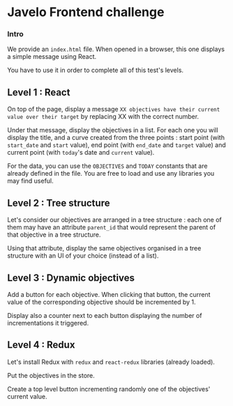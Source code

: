 # Javelo Frontend challenge

### Intro

We provide an `index.html` file. When opened in a browser, this one displays a simple message using React.

You have to use it in order to complete all of this test's levels.

## Level 1 : React

On top of the page, display a message `XX objectives have their current value over their target` by replacing XX with the correct number.

Under that message, display the objectives in a list. For each one you will display the title, and a curve created from the three points : start point (with `start_date` and `start` value), end point (with `end_date` and `target` value) and current point (with `today`'s date and `current` value).

For the data, you can use the `OBJECTIVES` and `TODAY` constants that are already defined in the file.
You are free to load and use any libraries you may find useful.

## Level 2 : Tree structure

Let's consider our objectives are arranged in a tree structure : each one of them may have an attribute `parent_id` that would represent the parent of that objective in a tree structure.

Using that attribute, display the same objectives organised in a tree structure with an UI of your choice (instead of a list).

## Level 3 : Dynamic objectives

Add a button for each objective. When clicking that button, the current value of the corresponding objective should be incremented by 1.

Display also a counter next to each button displaying the number of incrementations it triggered.

## Level 4 : Redux

Let's install Redux with `redux` and `react-redux` libraries (already loaded).

Put the objectives in the store.

Create a top level button incrementing randomly one of the objectives' current value.
